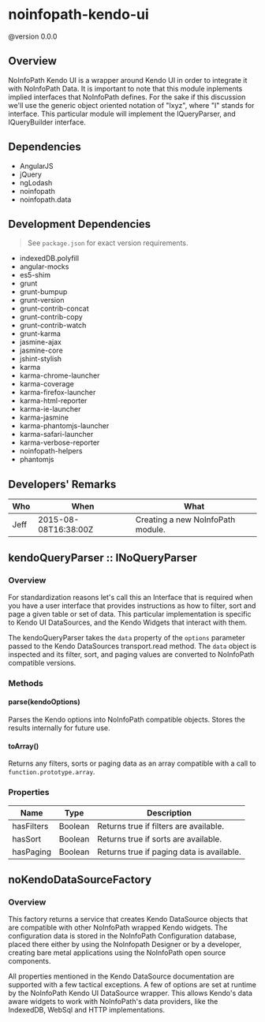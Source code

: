 # noinfopath-kendo-ui
@version 0.0.0

## Overview
NoInfoPath Kendo UI is a wrapper around Kendo UI in order to integrate
it with NoInfoPath Data. It is important to note that this module inplements
 implied interfaces that NoInfoPath defines. For the sake if this discussion
 we'll use the generic object oriented notation of "Ixyz", where "I" stands
 for interface. This particular module will implement the IQueryParser, and
 IQueryBuilder interface.

## Dependencies

- AngularJS
- jQuery
- ngLodash
- noinfopath
- noinfopath.data

## Development Dependencies

> See `package.json` for exact version requirements.

- indexedDB.polyfill
- angular-mocks
- es5-shim
- grunt
- grunt-bumpup
- grunt-version
- grunt-contrib-concat
- grunt-contrib-copy
- grunt-contrib-watch
- grunt-karma
- jasmine-ajax
- jasmine-core
- jshint-stylish
- karma
- karma-chrome-launcher
- karma-coverage
- karma-firefox-launcher
- karma-html-reporter
- karma-ie-launcher
- karma-jasmine
- karma-phantomjs-launcher
- karma-safari-launcher
- karma-verbose-reporter
- noinfopath-helpers
- phantomjs

## Developers' Remarks

|Who|When|What|
|---|----|----|
|Jeff|2015-08-08T16:38:00Z|Creating a new NoInfoPath module.|

## kendoQueryParser :: INoQueryParser

### Overview
For standardization reasons let's call this an Interface that is required
when you have a user interface that provides instructions as how to filter,
sort and page a given table or set of data. This particular implementation
is specific to Kendo UI DataSources, and the Kendo Widgets that interact
with them.

The kendoQueryParser takes the `data` property of the `options`
parameter passed to the Kendo DataSources transport.read method. The
`data` object is inspected and its filter, sort, and paging values are
converted to NoInfoPath compatible versions.

### Methods

#### parse(kendoOptions)
Parses the Kendo options into NoInfoPath compatible objects. Stores
the results internally for future use.

#### toArray()
Returns any filters, sorts or paging data as an array compatible
with a call to `function.prototype.array`.

### Properties

|Name|Type|Description|
|----|----|-----------|
|hasFilters|Boolean|Returns true if filters are available.|
|hasSort|Boolean|Returns true if sorts are available.|
|hasPaging|Boolean|Returns true if paging data is available.|

## noKendoDataSourceFactory


### Overview
This factory returns a service that creates Kendo DataSource objects
that are compatible with other NoInfoPath wrapped Kendo widgets. The
configuration data is stored in the NoInfoPath Configuration database,
placed there either by using the NoInfopath Designer or by a developer,
creating bare metal applications using the NoInfoPath open source
components.


All properties mentioned in the Kendo DataSource documentation are
supported with a few tactical exceptions. A few of options are set at
runtime by the NoInfoPath Kendo UI DataSource wrapper.  This allows
Kendo's data aware widgets to work with NoInfoPath's data providers,
like the IndexedDB, WebSql and HTTP implementations.

